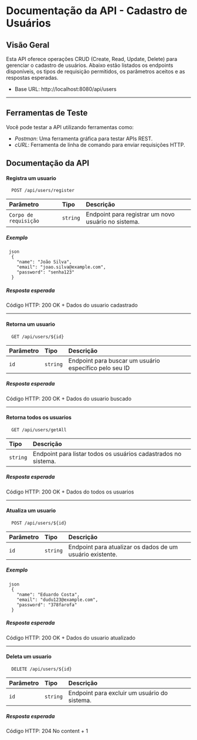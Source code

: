# Documentação da API - Cadastro de Usuários

## Visão Geral

Esta API oferece operações CRUD (Create, Read, Update, Delete) para gerenciar o cadastro de usuários. Abaixo estão listados os endpoints disponíveis, os tipos de requisição permitidos, os parâmetros aceitos e as respostas esperadas.

- Base URL: http://localhost:8080/api/users

---

## Ferramentas de Teste

Você pode testar a API utilizando ferramentas como:

- *Postman*: Uma ferramenta gráfica para testar APIs REST.
- *cURL*: Ferramenta de linha de comando para enviar requisições HTTP.
## Documentação da API

#### Registra um usuario

```http
  POST /api/users/register
```

| Parâmetro   | Tipo       | Descrição                                   |
| :---------- | :--------- | :------------------------------------------ |
| `Corpo de requisição`      | `string` | Endpoint para registrar um novo usuário no sistema. |

##### Exemplo
```http
 json
  {
    "name": "João Silva",
    "email": "joao.silva@example.com",
    "password": "senha123"
  }
```
##### Resposta esperada
Código HTTP: 200 OK + Dados do usuario cadastrado

---

#### Retorna um usuario

```http
  GET /api/users/${id}
```

| Parâmetro   | Tipo       | Descrição                                   |
| :---------- | :--------- | :------------------------------------------ |
| `id`      | `string` | Endpoint para buscar um usuário específico pelo seu ID |

##### Resposta esperada
Código HTTP: 200 OK + Dados do usuario buscado

---

#### Retorna todos os usuarios

```http
  GET /api/users/getAll
```

| Tipo       | Descrição                           |
| :--------- | :---------------------------------- |
| `string` | Endpoint para listar todos os usuários cadastrados no sistema.|

##### Resposta esperada
Código HTTP: 200 OK + Dados do todos os usuarios

---

#### Atualiza um usuario

```http
  POST /api/users/${id}
```

| Parâmetro   | Tipo       | Descrição                                   |
| :---------- | :--------- | :------------------------------------------ |
| `id`      | `string` | Endpoint para atualizar os dados de um usuário existente.|

##### Exemplo
```http
 json
  {
    "name": "Eduardo Costa",
    "email": "dudu123@example.com",
    "password": "378farofa"
  }
```
##### Resposta esperada
Código HTTP: 200 OK + Dados do usuario atualizado

---

#### Deleta um usuario

```http
  DELETE /api/users/${id}
```

| Parâmetro   | Tipo       | Descrição                                   |
| :---------- | :--------- | :------------------------------------------ |
| `id`      | `string` | Endpoint para excluir um usuário do sistema.|

##### Resposta esperada
Código HTTP: 204 No content + 1
